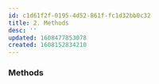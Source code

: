 ```yaml
---
id: c1d61f2f-0195-4d52-861f-fc1d32bb0c32
title: 2. Methods
desc: ''
updated: 1608477853078
created: 1608152834210
---
```



### Methods
